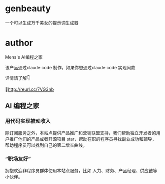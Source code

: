 # genbeauty
一个可以生成万千美女的提示词生成器

# author

Mens's AI编程之家

该产品通过claude code 制作，如果你想通过claude code 实现同款

详情请了解👇

🔗http://reurl.cc/7VG3nb

## AI 编程之家
### 用代码实现被动收入
除订阅服务之外，本站点提供产品推广和营销联盟支持，我们帮助独立开发者的用户推广他们的产品或者开源项目 star，帮助在职的程序员寻找副业成功和辅导，帮助程序员可以找到自己的第二增长曲线。

### “职场友好”
拥抱欢迎非程序员群体使用本站点服务，比如 人力、财务、产品经理、供应链等小伙伴。
